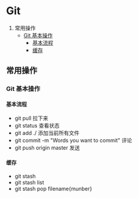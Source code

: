 # Git

<ol>
    <li>常用操作
    <ul>
        <li><a href="#git-1">Git 基本操作</a>
        <ul>
	        <li><a href="#git-1.1">基本流程</a></li>
          <li><a href="#git-1.2">缓存</a></li>
        </ul>
        </li>
   </ul>
   </li>
</ol>

## 常用操作
<a id="git-1"></a>
### Git 基本操作
<a id="git-1.1"></a>
#### 基本流程
- git pull  拉下来
- git status 查看状态
- git add ./   添加当前所有文件
- git commit -m "Words you want to commit"  评论
- git push origin master  发送

<a id="git-1.2"></a>
#### 缓存
- git stash
- git stash list
- git stash pop filename{munber}
